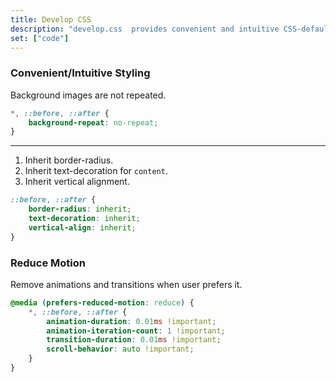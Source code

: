 ```yaml
---
title: Develop CSS
description: "develop.css  provides convenient and intuitive CSS-defaults for styling in general."
set: ["code"]
---
```


### Convenient/Intuitive Styling

Background images are not repeated.

```css
*, ::before, ::after {
	background-repeat: no-repeat;
}
```

---

1. Inherit border-radius.
2. Inherit text-decoration for `content`.
3. Inherit vertical alignment.

```css
::before, ::after {
	border-radius: inherit;
	text-decoration: inherit;
	vertical-align: inherit;
}
```

### Reduce Motion

Remove animations and transitions when user prefers it.

```css
@media (prefers-reduced-motion: reduce) {
	*, ::before, ::after {
		animation-duration: 0.01ms !important;
		animation-iteration-count: 1 !important;
		transition-duration: 0.01ms !important;
		scroll-behavior: auto !important;
	}
}
```

<!--
### Notes

- Think about what CSS is/can be used to, and in what order from basic to advanced sites/apps: typography, layouts, usability, accessibility, more typography and graphical design, animations, 3D rendering.

- If all needed elements where to be normalized across browsers, that would cause a lot of unused code for most apps and sites. Rather style those elements when they are used a lot. Perhaps it can be code-split. It obviously results in more focused and lean CSS when only what really needs correction is styled.
-->

[amcr]: https://piccalil.li/blog/a-modern-css-reset/
[cc]: https://cube.fyi/
[cr]: https://github.com/jensimmons/cssremedy
[mn]: https://github.com/sindresorhus/modern-normalize
[ms]: https://some.makeup/style
[nc]: https://github.com/necolas/normalize.css/
[op]: https://open-props.style/
[sc]: https://github.com/csstools/sanitize.css

<script>
	import Details from "$libs/Details.svelte"
</script>

<style>
	/* Book style stuff */

	p {
		margin-block-end: 0;
	}

	ol, ul,
	li > p,
	p + p {
		margin-block-start: 0;
	}

	p + p {
		text-indent: var(--space);
	}
</style>
